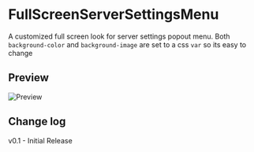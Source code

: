# FullScreenServerSettingsMenu

A customized full screen look for server settings popout menu.
Both `background-color` and `background-image` are set to a css `var` so its easy to change

## Preview

![Preview](https://i.imgur.com/H0do3jA.gif)

## Change log
v0.1 - Initial Release